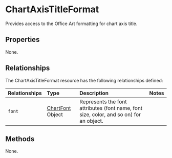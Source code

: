 # ChartAxisTitleFormat
Provides access to the Office Art formatting for chart axis title.

## Properties
None.

## Relationships
The ChartAxisTitleFormat resource has the following relationships defined:

| Relationships    | Type    |Description|Notes |
|:-----------------|:--------|:----------|:-----|
| `font`          |[ChartFont](chartFont.md) Object | Represents the font attributes (font name, font size, color, and so on) for an object. 

## Methods
None.